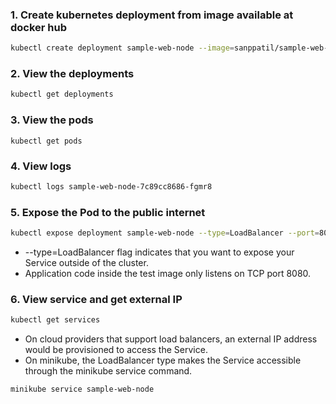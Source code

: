 ### 1. Create kubernetes deployment from image available at docker hub

```bash
kubectl create deployment sample-web-node --image=sanppatil/sample-web-page
```

### 2. View the deployments

```bash
kubectl get deployments
```

### 3. View the pods

``` =bash
kubectl get pods
```

### 4. View logs

```bash
kubectl logs sample-web-node-7c89cc8686-fgmr8
```

### 5. Expose the Pod to the public internet

```bash
kubectl expose deployment sample-web-node --type=LoadBalancer --port=8080
```

- --type=LoadBalancer flag indicates that you want to expose your Service outside of the cluster.
- Application code inside the test image only listens on TCP port 8080.
        
### 6. View service and get external IP

```bash
kubectl get services
```
- On cloud providers that support load balancers, an external IP address would be provisioned to access the Service. 
- On minikube, the LoadBalancer type makes the Service accessible through the minikube service command.

```bash
minikube service sample-web-node
```
